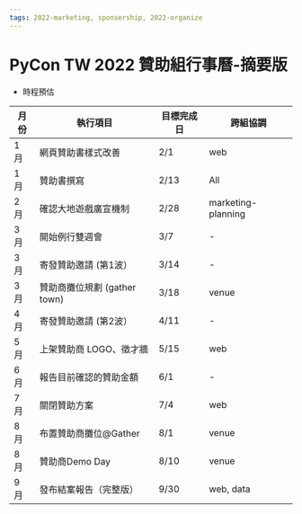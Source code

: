 ```yaml
---
tags: 2022-marketing, sponsership, 2022-organize
---
```

# PyCon TW 2022 贊助組行事曆-摘要版
- 時程預估

| 月份 | 執行項目 | 目標完成日 | 跨組協調 |
|-|-|-|-|
| 1 月 | 網頁贊助書樣式改善 | 2/1 | web |
| 1 月 | 贊助書撰寫 | 2/13 | All |
| 2 月 | 確認大地遊戲廣宣機制 | 2/28 | marketing-planning |
| 3 月 | 開始例行雙週會 | 3/7 | - |
| 3 月 | 寄發贊助邀請 (第1波） | 3/14 | - |
| 3 月 | 贊助商攤位規劃 (gather town) | 3/18 | venue |
| 4 月 | 寄發贊助邀請 (第2波） | 4/11 | - |
| 5 月 | 上架贊助商 LOGO、徵才牆 | 5/15 | web |
| 6 月 | 報告目前確認的贊助金額 |6/1|-|
| 7 月 | 關閉贊助方案 | 7/4 | web |
| 8 月 | 布置贊助商攤位@Gather | 8/1 | venue |
| 8 月 | 贊助商Demo Day | 8/10 | venue |
| 9 月 | 發布結案報告（完整版） | 9/30 | web, data |



